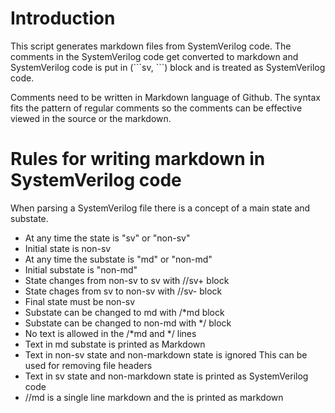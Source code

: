 # Introduction
This script generates markdown files from SystemVerilog code.
The comments in the SystemVerilog code get converted to markdown
and SystemVerilog code is put in (\`\`\`sv, \`\`\`) block and is treated
as SystemVerilog code.

Comments need to be written in Markdown language of Github. The
syntax fits the pattern of regular comments so the comments can
be effective viewed in the source or the markdown.

# Rules for writing markdown in SystemVerilog code
When parsing a SystemVerilog file there is a concept of a main
state and substate. 

* At any time the state is "sv" or "non-sv"
* Initial state is non-sv
* At any time the substate is "md" or "non-md"
* Initial substate is "non-md"
* State changes from non-sv to sv with //sv+ block
* State chages from sv to non-sv with //sv- block
* Final state must be non-sv
* Substate can be changed to md with /*md block
* Substate can be changed to non-md with */ block
*  No text is allowed in the /*md and */ lines
*  Text in md substate is printed as Markdown
*  Text in non-sv state and non-markdown state is ignored
   This can be used for removing file headers
*  Text in sv state and non-markdown state is
   printed as SystemVerilog code
*  //md <Text> is a single line markdown and the <Text>
   is printed as markdown
